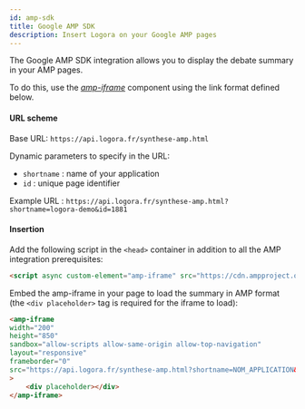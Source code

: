 ```yaml
---
id: amp-sdk
title: Google AMP SDK
description: Insert Logora on your Google AMP pages
---
```


The Google AMP SDK integration allows you to display the debate summary in your AMP pages.

To do this, use the [*amp-iframe*](https://amp.dev/documentation/components/amp-iframe) component using the link format defined below.


#### URL scheme

Base URL: 
`https://api.logora.fr/synthese-amp.html`

Dynamic parameters to specify in the URL:
- `shortname` : name of your application
- `id` : unique page identifier

Example URL :
`https://api.logora.fr/synthese-amp.html?shortname=logora-demo&id=1881`


#### Insertion

Add the following script in the `<head>` container in addition to all the AMP integration prerequisites:

```html
<script async custom-element="amp-iframe" src="https://cdn.ampproject.org/v0/amp-iframe-0.1.js"></script>
```

Embed the amp-iframe in your page to load the summary in AMP format (the `<div placeholder>` tag is required for the iframe to load):

```html
<amp-iframe
width="200"
height="850"
sandbox="allow-scripts allow-same-origin allow-top-navigation"
layout="responsive"
frameborder="0"
src="https://api.logora.fr/synthese-amp.html?shortname=NOM_APPLICATION&id=PAGE_IDENTIFIER"
>
    <div placeholder></div>
</amp-iframe>
```
